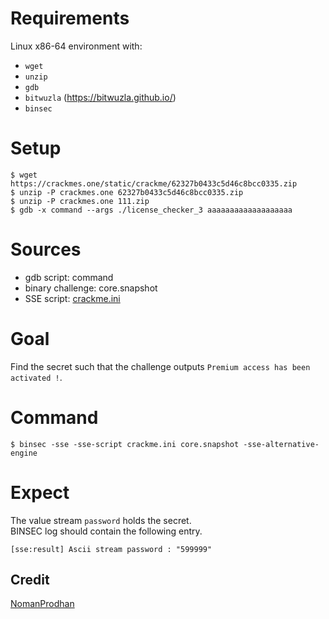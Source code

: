 # Requirements

Linux x86-64 environment with:
- `wget`
- `unzip`
- `gdb`
- `bitwuzla` (https://bitwuzla.github.io/)
- `binsec`

# Setup

```console
$ wget  https://crackmes.one/static/crackme/62327b0433c5d46c8bcc0335.zip
$ unzip -P crackmes.one 62327b0433c5d46c8bcc0335.zip
$ unzip -P crackmes.one 111.zip
$ gdb -x command --args ./license_checker_3 aaaaaaaaaaaaaaaaaaa
```

# Sources

- gdb script:           command
- binary challenge:     core.snapshot
- SSE script:           [crackme.ini](./crackme.ini)

# Goal

Find the secret such that the challenge outputs `Premium access has been activated !`.

# Command

```console
$ binsec -sse -sse-script crackme.ini core.snapshot -sse-alternative-engine
```

# Expect

The value stream `password` holds the secret.  
BINSEC log should contain the following entry.

```console
[sse:result] Ascii stream password : "599999"
```

## Credit

[NomanProdhan](https://crackmes.one/user/NomanProdhan)
